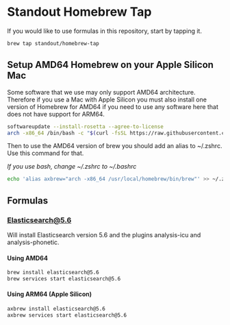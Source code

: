# Standout Homebrew Tap

If you would like to use formulas in this repository, start by tapping it.

```bash
brew tap standout/homebrew-tap
```

## Setup AMD64 Homebrew on your Apple Silicon Mac

Some software that we use may only support AMD64 architecture. Therefore if
you use a Mac with Apple Silicon you must also install one version of Homebrew
for AMD64 if you need to use any software here that does not have support for
ARM64.

```bash
softwareupdate --install-rosetta --agree-to-license
arch -x86_64 /bin/bash -c "$(curl -fsSL https://raw.githubusercontent.com/Homebrew/install/master/install.sh)"
```
Then to use the AMD64 version of brew you should add an alias to ~/.zshrc. Use this command for that.

*If you use bash, change ~/.zshrc to ~/.bashrc*

```bash
echo 'alias axbrew="arch -x86_64 /usr/local/homebrew/bin/brew"' >> ~/.zshrc
```

## Formulas

### Elasticsearch@5.6

Will install Elasticsearch version 5.6 and the plugins analysis-icu and analysis-phonetic.

#### Using AMD64

```bash
brew install elasticsearch@5.6
brew services start elasticsearch@5.6
```

#### Using ARM64 (Apple Silicon)

```bash
axbrew install elasticsearch@5.6
axbrew services start elasticsearch@5.6
```

